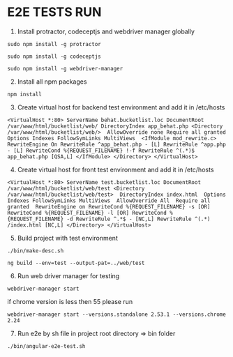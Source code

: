 # E2E TESTS RUN
1) Install protractor, codeceptjs and webdriver manager globally

`sudo npm install -g protractor`

`sudo npm install -g codeceptjs`

`sudo npm install -g webdriver-manager`

2) Install all npm packages

`npm install`

3) Create virtual host for backend test environment and add it in /etc/hosts

`<VirtualHost *:80>
     ServerName behat.bucketlist.loc
     DocumentRoot /var/www/html/bucketlist/web/
     DirectoryIndex app_behat.php
     <Directory /var/www/html/bucketlist/web/> 
 	AllowOverride none
 	Require all granted
 	Options Indexes FollowSymLinks MultiViews 
 	<IfModule mod_rewrite.c>
 	     RewriteEngine On
 	     RewriteRule ^app_behat.php - [L]
 	     RewriteRule ^app.php - [L]
 	     RewriteCond %{REQUEST_FILENAME} !-f
 	     RewriteRule ^(.*)$ app_behat.php [QSA,L]
 	</IfModule>
     </Directory>
 </VirtualHost>`

4) Create virtual host for front test environment and add it in /etc/hosts

`<VirtualHost *:80>
     ServerName test.bucketlist.loc
     DocumentRoot /var/www/html/bucketlist/web/test
 	<Directory /var/www/html/bucketlist/web/test> 
 		DirectoryIndex index.html 
 		Options Indexes FollowSymLinks MultiViews 
 		AllowOverride All 
 		Require all granted 
 		RewriteEngine on
             	RewriteCond %{REQUEST_FILENAME} -s [OR]
 	    	RewriteCond %{REQUEST_FILENAME} -l [OR]
 	    	RewriteCond %{REQUEST_FILENAME} -d
 	    	RewriteRule ^.*$ - [NC,L]
 	    	RewriteRule ^(.*) /index.html [NC,L]
 	</Directory>
 </VirtualHost>
 	`

5) Build project with test environment

`./bin/make-desc.sh`

`ng build --env=test --output-pat=../web/test`
	
6) Run web driver manager for testing

`webdriver-manager start`

 if chrome version is less then 55 please run 
 
`webdriver-manager start --versions.standalone 2.53.1 --versions.chrome 2.24`

7) Run e2e by sh file in project root directory => bin folder

`./bin/angular-e2e-test.sh`
